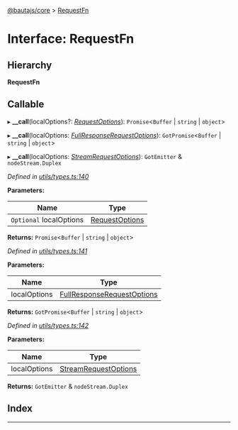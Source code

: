 [@bautajs/core](../README.md) > [RequestFn](../interfaces/requestfn.md)

# Interface: RequestFn

## Hierarchy

**RequestFn**

## Callable
▸ **__call**(localOptions?: *[RequestOptions](requestoptions.md)*): `Promise`<`Buffer` \| `string` \| `object`>

▸ **__call**(localOptions: *[FullResponseRequestOptions](fullresponserequestoptions.md)*): `GotPromise`<`Buffer` \| `string` \| `object`>

▸ **__call**(localOptions: *[StreamRequestOptions](streamrequestoptions.md)*): `GotEmitter` & `nodeStream.Duplex`

*Defined in [utils/types.ts:140](https://github.axa.com/Digital/bauta-nodejs/blob/167ddcc/packages/bautajs/src/utils/types.ts#L140)*

**Parameters:**

| Name | Type |
| ------ | ------ |
| `Optional` localOptions | [RequestOptions](requestoptions.md) |

**Returns:** `Promise`<`Buffer` \| `string` \| `object`>

*Defined in [utils/types.ts:141](https://github.axa.com/Digital/bauta-nodejs/blob/167ddcc/packages/bautajs/src/utils/types.ts#L141)*

**Parameters:**

| Name | Type |
| ------ | ------ |
| localOptions | [FullResponseRequestOptions](fullresponserequestoptions.md) |

**Returns:** `GotPromise`<`Buffer` \| `string` \| `object`>

*Defined in [utils/types.ts:142](https://github.axa.com/Digital/bauta-nodejs/blob/167ddcc/packages/bautajs/src/utils/types.ts#L142)*

**Parameters:**

| Name | Type |
| ------ | ------ |
| localOptions | [StreamRequestOptions](streamrequestoptions.md) |

**Returns:** `GotEmitter` & `nodeStream.Duplex`

## Index

---


